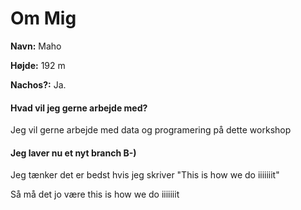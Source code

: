 # Om Mig
**Navn:** Maho

**Højde:** 192 m

**Nachos?:** Ja.
 
#### Hvad vil jeg gerne arbejde med?
Jeg vil gerne arbejde med data og programering på dette workshop

#### Jeg laver nu et nyt branch B-)

Jeg tænker det er bedst hvis jeg skriver "This is how we do iiiiiiit" 

Så må det jo være this is how we do iiiiiiit 
